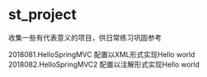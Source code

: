 # st_project
收集一些有代表意义的项目，供日常练习巩固参考

2018081.HelloSpringMVC  配置以XML形式实现Hello world
2018082.HelloSpringMVC2 配置以注解形式实现Hello world
